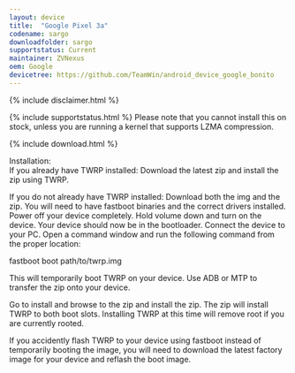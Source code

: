 ```yaml
---
layout: device
title:  "Google Pixel 3a"
codename: sargo
downloadfolder: sargo
supportstatus: Current
maintainer: ZVNexus
oem: Google
devicetree: https://github.com/TeamWin/android_device_google_bonito
---
```


{% include disclaimer.html %}

{% include supportstatus.html %}
Please note that you cannot install this on stock, unless you are running a kernel that supports LZMA compression.

{% include download.html %}

<div class='page-heading'>Installation:</div>
If you already have TWRP installed:
Download the latest zip and install the zip using TWRP.

If you do not already have TWRP installed:
Download both the img and the zip. You will need to have fastboot binaries and the correct drivers installed. Power off your device completely. Hold volume down and turn on the device. Your device should now be in the bootloader. Connect the device to your PC. Open a command window and run the following command from the proper location:

fastboot boot path/to/twrp.img

This will temporarily boot TWRP on your device. Use ADB or MTP to transfer the zip onto your device.

Go to install and browse to the zip and install the zip. The zip will install TWRP to both boot slots. Installing TWRP at this time will remove root if you are currently rooted.

If you accidently flash TWRP to your device using fastboot instead of temporarily booting the image, you will need to download the latest factory image for your device and reflash the boot image.
